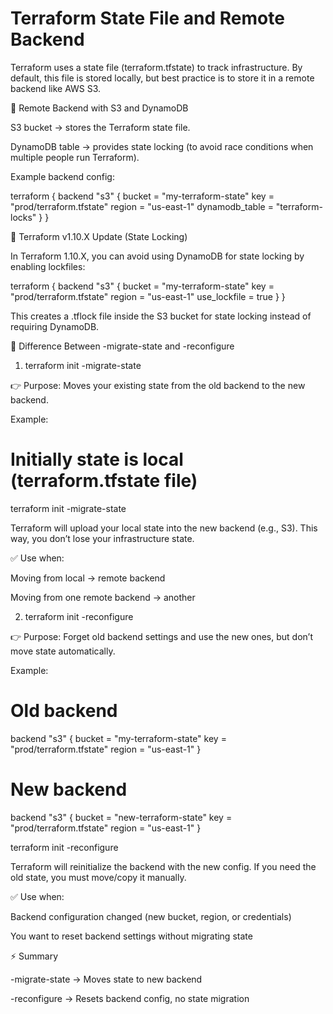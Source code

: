 # Terraform State File and Remote Backend

Terraform uses a state file (terraform.tfstate) to track infrastructure.
By default, this file is stored locally, but best practice is to store it in a remote backend like AWS S3.

🔹 Remote Backend with S3 and DynamoDB

S3 bucket → stores the Terraform state file.

DynamoDB table → provides state locking (to avoid race conditions when multiple people run Terraform).

Example backend config:

terraform {
  backend "s3" {
    bucket         = "my-terraform-state"
    key            = "prod/terraform.tfstate"
    region         = "us-east-1"
    dynamodb_table = "terraform-locks"
  }
}

🔹 Terraform v1.10.X Update (State Locking)

In Terraform 1.10.X, you can avoid using DynamoDB for state locking by enabling lockfiles:

terraform {
  backend "s3" {
    bucket       = "my-terraform-state"
    key          = "prod/terraform.tfstate"
    region       = "us-east-1"
    use_lockfile = true
  }
}


This creates a .tflock file inside the S3 bucket for state locking instead of requiring DynamoDB.

🔹 Difference Between -migrate-state and -reconfigure
1. terraform init -migrate-state

👉 Purpose: Moves your existing state from the old backend to the new backend.

Example:

# Initially state is local (terraform.tfstate file)
terraform init -migrate-state


Terraform will upload your local state into the new backend (e.g., S3).
This way, you don’t lose your infrastructure state.

✅ Use when:

Moving from local → remote backend

Moving from one remote backend → another

2. terraform init -reconfigure

👉 Purpose: Forget old backend settings and use the new ones, but don’t move state automatically.

Example:

# Old backend
backend "s3" {
  bucket = "my-terraform-state"
  key    = "prod/terraform.tfstate"
  region = "us-east-1"
}

# New backend
backend "s3" {
  bucket = "new-terraform-state"
  key    = "prod/terraform.tfstate"
  region = "us-east-1"
}

terraform init -reconfigure


Terraform will reinitialize the backend with the new config.
If you need the old state, you must move/copy it manually.

✅ Use when:

Backend configuration changed (new bucket, region, or credentials)

You want to reset backend settings without migrating state

⚡ Summary

-migrate-state → Moves state to new backend

-reconfigure → Resets backend config, no state migration

